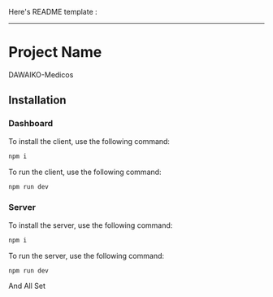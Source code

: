 Here's README template :

---

# Project Name

DAWAIKO-Medicos


## Installation

### Dashboard

To install the client, use the following command:

```bash
npm i
```

To run the client, use the following command:

```bash
npm run dev
```

### Server

To install the server, use the following command:

```bash
npm i
```

To run the server, use the following command:

```bash
npm run dev
```

And All Set

